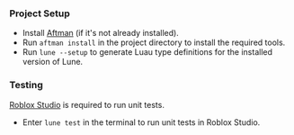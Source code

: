 ### Project Setup
- Install [Aftman](https://github.com/LPGhatguy/aftman) (if it's not already installed).
- Run `aftman install` in the project directory to install the required tools.
- Run `lune --setup` to generate Luau type definitions for the installed version of Lune.

### Testing
[Roblox Studio](https://create.roblox.com/docs/studio/setting-up-roblox-studio) is required to run unit tests.
- Enter `lune test` in the terminal to run unit tests in Roblox Studio.
